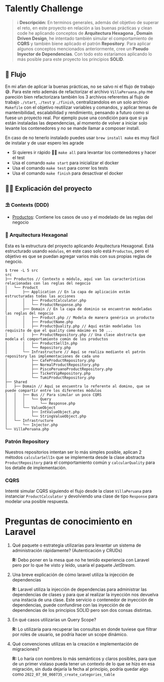 # Talently Challenge

> ℹ️ **Descripción:** En terminos generales, además del objetivo de superar el reto, en este proyecto en relación a las 
> buenas prácticas 
> y clean code he aplicando conceptos de **Arquitectura Hexagona , Domain Driven Design**, he intentado también 
> simular el comportamiento de **CQRS** y también biene aplicado el patrón **Repository**. Para aplicar algunos 
> conceptos mencionados anteriormente, cree un **Pseudo Inyector de Dependencias**. Con todo esto estaríamos 
> aplicando lo más posible para este proyecto los principios **SOLID**.

## 🚀 Flujo

En mi afan de aplicar la buenas prácticas, no se salvo ni el flujo de trabajo 😅. Para este reto además de 
refactorizar el archivo `VillaPeruana.php` me pareción bien refactorizara también los 3 archivos referentes al flujo de trabajo `./start`, `./test` y `./finish`, centralizandolos en un solo archivo 
 `Makefile` con el objetivo reutilizar variables y comandos, y aplicar temas de mantenibilidad, escalabilidad y 
rendimiento, pensando a futuro como si fuese un proyecto real. Por ejemplo puse una condición para que si ya están 
instaladas las dependencias, al momento de volver a iniciar solo levante los contenedores y no se mande llamar a 
composer install.

En caso de no tenerlo instalado puedes usar `brew install make` es muy fácil de instalar y de usar espero les agrade

- Si quieres ir rápido 🏃‍💨 `make all` para levantar los contenedores y hacer el test
- Usa el comando `make start` para inicializar el docker
- Usa el comando `make test` para correr los tests
- Usa el comando `make finish` para desactivar el docker

## 👨‍💻 Explicación del proyecto


### ⛱ Contexts (DDD)

* [Productos](src/Productos): Contiene los casos de uso y el modelado de las reglas del negocio

### 🎯 Arquitectura Hexagonal

Esta es la estructura del proyecto aplicando Arquitectura Hexagonal. Está estructurado usando `módulos`, en este 
caso solo está `Productos`, pero el objetivo es que se puedan agregar varios más con sus propias reglas de negocio.

```
$ tree -L 5 src
src
├── Productos // Contexto o módulo, aquí van las características relacionadas con las reglas del negocio
│   └── Product
│       ├── Application // En la capa de aplicación están estructuradas todas las acciones
│       │   ├── ProductCalculator.php
│       │   └── ProductResponse.php
│       ├── Domain // En la capa de dominio se encuentran modeladas las reglas del negocio
│       │   ├── Product.php // Modela de manera genérica un producto 
│       │   ├── ProductName.php
│       │   ├── ProductQuality.php // Aquí están modeladas los requisito de que el quality como máximo es 50 ...
│       │   ├── ProductRepository.php // Una clase abstracta que modela el comportamiento común de los productos
│       │   ├── ProductSellIn.php
│       │   └── Repository.php
│       └── Infrastructure // Aquí se realiza mediante el patrón repository las implementaciones de cada uno 
│           ├── CafeProductRepository.php
│           ├── NormalProductRepository.php
│           ├── PiscoPeruanoProductRepository.php
│           ├── TicketVipRepository.php
│           └── TumiProductRepository.php
├── Shared
│   ├── Domain // Aquí se encuentra lo referente al domino, que se puede compartir entre los diferentes módulos
│   │   ├── Bus // Para simular un poco CQRS
│   │   │   └── Query
│   │   │       └── Response.php
│   │   └── ValueObject
│   │       ├── IntValueObject.php
│   │       └── StringValueObject.php
│   └── Infrastructure
│       └── Injector.php
└── VillaPeruana.php
```

### Patrón Repository

Nuestros repositorios intentan ser lo más simples posible, aplican 2 métodos `calcularSellIn` que se implementa 
desde la clase abstracta `ProductRepository` para el comportamiento común y `calcularQuality` para los detalle de 
implementación.

### CQRS

Intenté simular CQRS siguiendo el flujo desde la clase `VillaPeruana` para instanciar  `ProductCalculator` y 
devolviendo una clase de tipo `Response` para modelar una posible respuesta. 

# Preguntas de conocimiento en Laravel

1. Qué paquete o estrategia utilizarías para levantar un sistema de administración rápidamente? (Autenticación y CRUDs)

   **R:** Debo poner en la mesa que no he tenido experiencia con Laravel pero por lo que he visto y leído, usaría el paquete *JetStream.*

2. Una breve explicación de cómo laravel utiliza la injección de dependencias

   **R:** Laravel utiliza la injección de dependencias para administrar las dependencias de clases y para que al realizar la inyección nos devuelva una instacia de una clase. Este servicio o contenedor de inyección de dependencias, puede confundirse con las inyección de de dependencias de los principios SOLID pero son dos consas distintas.

3. En qué casos utilizarías un Query Scope?

   **R:** Lo utilizaría para recuperar las consultas en donde tuviese que filtrar por roles de usuario, se podría hacer un scope dinámico.

4. Qué convenciones utilizas en la creación e implementación de migraciones?

   **R:** Lo haría con nombres lo más semánticos y claros posibles, para que de un primer vistaso pueda tener un contexto de lo que se hizo en esa migración, sin duda dejaría la fecha al principio, podría  quedar algo como `2022_07_08_060735_create_categories_table`
